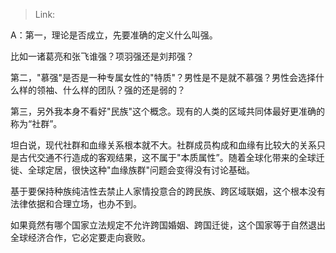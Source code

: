 > Link: 

A：第一，理论是否成立，先要准确的定义什么叫强。

比如一诸葛亮和张飞谁强？项羽强还是刘邦强？

第二，"慕强"是否是一种专属女性的"特质"？男性是不是就不慕强？男性会选择什么样的领袖、什么样的团队？强的还是弱的？

第三，另外我本身不看好"民族"这个概念。现有的人类的区域共同体最好更准确的称为“社群”。

坦白说，现代社群和血缘关系根本就不大。社群成员构成和血缘有比较大的关系只是古代交通不行造成的客观结果，这不属于"本质属性”。随着全球化带来的全球迁徙、全球定居，很快这种"血缘族群"问题会变得没有讨论基础。

基于要保持种族纯洁性去禁止人家情投意合的跨民族、跨区域联姻，这个根本没有法律依据和合理立场，也办不到。

如果竟然有哪个国家立法规定不允许跨国婚姻、跨国迁徙，这个国家等于自然退出全球经济合作，它必定要走向衰败。
